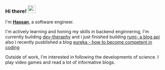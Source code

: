 ### Hi there! <img src="https://emojis.slackmojis.com/emojis/images/1536351075/4594/blob-wave.gif" width="25"/>

I'm [**Hassan**](https://hassanamirii.github.io/), a software engineer.

I'm actively learning and honing my skills in backend enginnering, I'm currently building [dev-theraphy](https://github.com/HassanAmirii/devtheraphy) and i just finished building [rumi- a blog api](https://github.com/HassanAmirii/rumi) also i recently pusblished a blog [eureka - how to become competent in coding](https://hassan2bit.bearblog.dev/eureka-how-to-become-competent-in-coding/)


Outside of work, I'm interested in following the developments of science. I play video games and read a lot of informative blogs.

